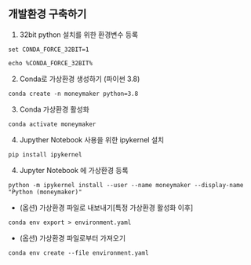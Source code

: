 
## 개발환경 구축하기



1. 32bit python 설치를 위한 환경변수 등록
```
set CONDA_FORCE_32BIT=1
```
```
echo %CONDA_FORCE_32BIT%
```

2. Conda로 가상환경 생성하기 (파이썬 3.8) 
```
conda create -n moneymaker python=3.8
```

3. Conda 가상환경 활성화
```
conda activate moneymaker
```

4. Jupyther Notebook 사용을 위한 ipykernel 설치
```
pip install ipykernel
```

4. Jupyter Notebook 에 가상환경 등록
```
python -m ipykernel install --user --name moneymaker --display-name "Python (moneymaker)"
```

- (옵션) 가상환경 파일로 내보내기[특정 가상환경 활성화 이후]
```
conda env export > environment.yaml
```
- (옵션) 가상환경 파일로부터 가져오기
```
conda env create --file environment.yaml
```

